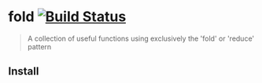 # fold [![Build Status](https://travis-ci.org/oss6/fold.svg?branch=master)](https://travis-ci.org/oss6/fold)
> A collection of useful functions using exclusively the 'fold' or 'reduce' pattern

## Install
